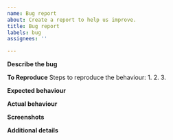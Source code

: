 ```yaml
---
name: Bug report
about: Create a report to help us improve.
title: Bug report
labels: bug
assignees: ''

---
```


**Describe the bug**
<!-- A clear description of what the bug is. --->

**To Reproduce**
Steps to reproduce the behaviour:
1. 
2. 
3. 
<!-- 4.
5. 
 and so on -->

**Expected behaviour**
<!-- A clear description of what you expected to happen. --->

**Actual behaviour**
<!-- A clear description of how the code performed w.r.t expectations. --->

**Screenshots**
<!-- If applicable, add screenshots to help explain your problem. --->

**Additional details**
